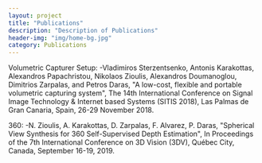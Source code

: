 ```yaml
---
layout: project
title: "Publications"
description: "Description of Publications"
header-img: "img/home-bg.jpg"
category: Publications
---
```


Volumetric Capturer Setup:
-Vladimiros Sterzentsenko, Antonis Karakottas, Alexandros Papachristou, Nikolaos Zioulis, Alexandros Doumanoglou, Dimitrios Zarpalas, and Petros Daras,
"A low-cost, flexible and portable volumetric capturing system",
The 14th International Conference on Signal Image Technology & Internet based Systems (SITIS 2018), Las Palmas de Gran Canaria, Spain, 26-29 November 2018.

360:
-N. Zioulis, A. Karakottas, D. Zarpalas, F. Alvarez, P. Daras,
"Spherical View Synthesis for 360 Self-Supervised Depth Estimation",
In Proceedings of the 7th International Conference on 3D Vision (3DV), Québec City, Canada, September 16-19, 2019.
